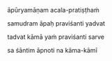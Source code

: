 āpūryamāṇam acala-pratiṣṭhaṁ

samudram āpaḥ praviśanti yadvat

tadvat kāmā yaṁ praviśanti sarve

sa śāntim āpnoti na kāma-kāmī